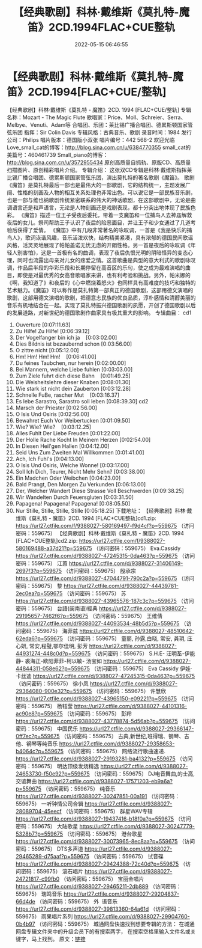 ﻿---
title: 【经典歌剧】科林·戴维斯《莫扎特-魔笛》2CD.1994FLAC+CUE整轨
date: 2022-05-15 06:46:55
categories: 外语音乐
tags: 外语音乐
---
# 【经典歌剧】科林·戴维斯《莫扎特-魔笛》2CD.1994[FLAC+CUE/整轨]

【经典歌剧】科林·戴维斯《莫扎特 - 魔笛》2CD. 1994
[FLAC+CUE/整轨]
专辑名称：Mozart - The Magic
Flute
歌唱家：Price、Moll、Schreier、Serra、Melbye、Venuti、Adam等
合唱团、乐团：莱比锡广播合唱团、德累斯顿国家管弦乐团
指挥：Sir Colin Davis
专辑风格：古典音乐、歌剧
录音时间：1984
发行公司：Philips
唱片版本：德国版小双张
唱片编号：442 568-2
欢迎光临Love_small_cat的博客：http://blog.sina.com.cn/u/6384770355
small_cat的美篇号：460461739
Small_piano的博客：http://blog.sina.com.cn/u/3572955434
原创高质量自抓轨、原版CD、高质量扫描图片、原创精彩唱片介绍。
专辑介绍：
这张双CD专辑是科林·戴维斯指挥莱比锡广播合唱团、德累斯顿国家管弦乐团，演出莫扎特的著名歌剧《魔笛》。
歌剧《魔笛》是莫扎特最后一部也是最伟大的一部歌剧，它的结构统一，主题发展广阔、性格的刻画及人物的相互关系处理也非常出色。可以说它是一部民族音乐剧，也是一部与维也纳歌剧传统紧密联系的伟大的神话歌剧，在这部歌剧中，无论是曲调语言还是和声语言，无论是人物刻画还是戏剧表现，都十分突出地体现了民族色彩。
《魔笛》描述一位王子受夜后委托，带着一支魔笛和一位捕鸟人去神庙解救夜后的女儿。祭司帮助王子认识了夜后的险恶面目，并让王子和少女通过了几道考验后获得了爱情。
《魔笛》中有几段非常著名的咏叹调，一首是《我是快乐的捕鸟人》，歌词诙谐风趣，音乐活泼欢快，结构精美紧凑，具有浓郁的德国民间歌谣风格，活灵灵地展现了帕帕盖诺无忧无虑的开朗性格。另一首是夜后的咏叹调《年轻人别害怕》，这是一首极有名的曲调，表现了夜后仇恨光明的阴暗怪异的变态心理，同时也流露出母亲对儿女的疼爱之情。这首歌曲是典型的意大利式的歌剧咏叹调，作品后半段的华彩乐段和长期停留在高音区的乐句，使之成为最难演唱的曲目，即使是对最优秀的女高音歌唱家来讲，也有利考验和挑战。另外，帕米娜的《啊，我知道了》和夜后的《心中燃烧着怒火》也同样具有高难度的技巧和独特的艺术魅力。《魔笛》可以称作是莫扎特第一部真正的德国歌剧，这部用德文演唱的歌剧，这部用德文演唱的歌剧，把德意志民族的优良品质，淳朴感情和清醇美丽的音乐有机地结合在一起。实现了莫扎特振兴德国歌剧的夙愿，开创了德国歌剧以后的发展道路，对新世纪的德国歌剧作曲家具有极其重大的影响。
专辑曲目：
cd1
01. Ouverture
[0:07:11.63]
02. Zu Hilfe! Zu
Hilfe!
[0:06:39.12]
03. Der Vogelfanger bin ich
ja    [0:03:02.00]
04. Dies Bildnis ist bezaubernd
schon
[0:03:56.00]
05. O zittre
nicht
[0:05:12.00]
06. Hm! Hm! Hm!
Hm!    [0:06:41.00]
07. Du feines Taubchen, nur
herein
[0:02:00.00]
08. Bei Mannern, welche Liebe
fuhlen
[0:03:03.00]
09. Zum Ziele fuhrt dich diese
Bahn    [0:01:49.25]
10. Die Weisheitslehre dieser
Knaben
[0:08:01.30]
11. Wie stark ist nicht dein
Zauberton
[0:03:12.28]
12. Schnelle FuBe, rascher
Mut    [0:03:16.37]
13. Es lebe Sarastro, Sarastro
soll leben
[0:08:39.30]
cd2
01. Marsch der
Priester
[0:02:56.00]
02. O Isis Und
Osiris
[0:02:56.00]
03. Bewahret Euch Vor
Weibertucken
[0:01:09.50]
04. Wie? Wie?
Wie?    [0:03:12.25]
05. Alles Fuhlt Der Liebe
Freuden
[0:01:22.00]
06. Der Holle Rache Kocht In
Meinem Herzen
[0:02:54.00]
07. In Diesen Heil'gen
Hallen
[0:04:12.00]
08. Seid Uns Zum Zweiten Mal
Willkommen
[0:01:41.00]
09. Ach, Ich
Fuhl's
[0:04:13.00]
10. O Isis Und Osiris, Welche
Wonne!
[0:03:17.00]
11. Soll Ich Dich, Teurer,
Nicht Mehr Sehn?
[0:03:38.00]
12. Ein Madchen Oder
Weibchen
[0:04:23.00]
13. Bald Prangt, Den Morgen Zu
Verkunden
[0:06:13.00]
14. Der, Welcher Wandert Diese
Strasse Voll Beschwerden
[0:09:38.25]
15. Wir Wandelten Durch
Feuersgluten
[0:03:31.50]
16. Papagena! Papagena!
Papagena!
[0:08:05.50]
17. Nur Stille, Stille, Stille,
Stille
[0:05:18.25]
下载地址：
【经典歌剧】科林·戴维斯《莫扎特 - 魔笛》2CD. 1994 [FLAC+CUE整轨]cd1.zip: https://url27.ctfile.com/f/9388027-580169497-f9d4cf?p=559675
（访问密码：559675）
【经典歌剧】科林·戴维斯《莫扎特 - 魔笛》2CD. 1994 [FLAC+CUE整轨]cd2.zip: https://url27.ctfile.com/f/9388027-580169488-a37d21?p=559675
（访问密码：559675）
Eva.Cassidy
https://url27.ctfile.com/d/9388027-47245315-0da463?p=559675
（访问密码：559675）
江蕙
https://url27.ctfile.com/d/9388027-31406149-2697f3?p=559675
（访问密码：559675）
殷承宗
https://url27.ctfile.com/d/9388027-47044791-790c2a?p=559675
（访问密码：559675）
黎
https://url27.ctfile.com/d/9388027-44439781-2ec0ea?p=559675
（访问密码：559675）
苏
https://url27.ctfile.com/d/9388027-43965576-187c3c?p=559675
（访问密码：559675）
台語(闽南语)經典
https://url27.ctfile.com/d/9388027-29195657-7462f6?p=559675
（访问密码：559675）
王维倩
https://url27.ctfile.com/d/9388027-44093534-48b5d5?p=559675
（访问密码：559675）
海菲兹
https://url27.ctfile.com/d/9388027-48510642-62eda6?p=559675
（访问密码：559675）
童丽, 孙露,白晓, 常安, 龚玥, 庄心妍, 常安,程璧,鄂尔佳明, 彭芳
https://url27.ctfile.com/d/9388027-44931274-448c0d?p=559675
（访问密码：559675）
S.H.E- 汪明荃-伊能静- 裘海正-欧阳菲菲-柯以敏- 汤宝如
https://url27.ctfile.com/d/9388027-44844311-058e62?p=559675
（访问密码：559675）
Eva Cassidy
伊娃·卡丝迪
https://url27.ctfile.com/d/9388027-47245315-0da463?p=559675
（访问密码：559675）
徐小凤
https://url27.ctfile.com/d/9388027-29364080-900e32?p=559675
（访问密码：559675）
许慧欣
https://url27.ctfile.com/d/9388027-43965150-e09221?p=559675
（访问密码：559675）
杨钰莹
https://url27.ctfile.com/d/9388027-44101316-ac90e8?p=559675
（访问密码：559675）
彭羚
https://url27.ctfile.com/d/9388027-43778874-5d56ab?p=559675
（访问密码：559675）
中国民乐
https://url27.ctfile.com/d/9388027-29366147-0ff7ec?p=559675
（访问密码：559675）
古典,新世纪,班得瑞、钢琴、吉他、钢琴等纯音乐
https://url27.ctfile.com/d/9388027-29358653-b4064c?p=559675
（访问密码：559675）
网络流行歌曲速递.
https://url27.ctfile.com/d/9388027-29193281-ba4132?p=559675
（访问密码：559675）
明达顶级发烧精选
https://url27.ctfile.com/d/9388027-24653730-f50e92?p=559675
（访问密码：559675）
DJ电音舞曲,的士高, 交谊舞曲
https://url27.ctfile.com/d/9388027-17571203-eb9a6a?p=559675
（访问密码：559675）
纯音乐
https://url27.ctfile.com/d/9388027-30247851-00a191
（访问密码：559675）
一听钟情公司合辑
https://url27.ctfile.com/d/9388027-28089704-45eecf
（访问密码：559675）
群星WAV专辑
https://url27.ctfile.com/d/9388027-19437416-b18f0a?p=559675
（访问密码：559675）
大陆歌星
https://url27.ctfile.com/d/9388027-30247779-5328b7?p=559675
（访问密码：559675）
港台歌星
https://url27.ctfile.com/d/9388027-30073965-8ec8aa?p=559675
（访问密码：559675）
DTS多声道
https://url27.ctfile.com/d/9388027-29465289-d75aaf?p=559675
（访问密码：559675）
试音碟
https://url27.ctfile.com/d/9388027-29424388-72c40d?p=559675
（访问密码：559675）
滚石唱片
https://url27.ctfile.com/d/9388027-24721817-c99fb0
（访问密码：559675）
宝丽金唱片
https://url27.ctfile.com/d/9388027-29465211-2db889
（访问密码：559675）
瑞鸣音乐
https://url27.ctfile.com/d/9388027-29204837-66d4de
（访问密码：559675）
外  语音乐
https://url27.ctfile.com/d/9388027-39813360-64a61d
（访问密码：559675）
雨果唱片系列
https://url27.ctfile.com/d/9388027-29904760-0b4b97
（访问密码：559675）
城通网盘快速找到想要专辑的方法：
在城通网盘专辑文件夹中的升级会员下的有搜索两字，
在搜索空格里输入文件名或关键字，马上找到。
原文：[链接](https://blog.sina.com.cn/s/blog_1647c7e7601030x8o.html)
